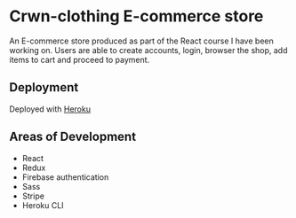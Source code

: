 # Crwn-clothing E-commerce store 

An E-commerce store produced as part of the React course I have been working on. Users are able to create accounts, login, browser the shop, add items to cart and proceed to payment.  

## Deployment 

Deployed with [Heroku](https://react-project-crwn-live.herokuapp.com/)

## Areas of Development

- React
- Redux
- Firebase authentication 
- Sass
- Stripe
- Heroku CLI


